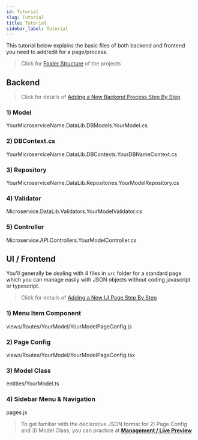 ```yaml
---
id: Tutorial
slug: Tutorial
title: Tutorial
sidebar_label: Tutorial
---
```


This tutorial below explains the basic files of both backend and frontend you need to add/edit for a page/process.

> Click for [Folder Structure](Folder_Structures.md) of the projects

## Backend

> Click for details of [Adding a New Backend Process Step By Step](Sample_Page.md#backend)

### 1) Model

YourMicroserviceName.DataLib.DBModels.YourModel.cs

### 2) DBContext.cs

YourMicroserviceName.DataLib.DBContexts.YourDBNameContext.cs

### 3) Repository

YourMicroserviceName.DataLib.Repositories.YourModelRepository.cs

### 4) Validator

Microservice.DataLib.Validators.YourModelValidator.cs

### 5) Controller

Microservice.API.Controllers.YourModelController.cs

## UI / Frontend

You'll generally be dealing with 4 files in  `src`  folder for a standard page which you can manage easily with JSON objects without coding javascript or typescript.
> Click for details of [Adding a New UI Page Step By Step](Sample_Page.md#ui--frontend)

### 1) Menu Item Component

views/Routes/YourModel/YourModelPageConfig.js

### 2) Page Config

views/Routes/YourModel/YourModelPageConfig.tsx

### 3) Model Class

entities/YourModel.ts

### 4) Sidebar Menu & Navigation

pages.js

> To get familiar with the declarative JSON format for 2) Page Config and 3) Model Class, you can practice at **[Management / Live Preview](https://demo.netcoregenesis.com/livePreview)**
